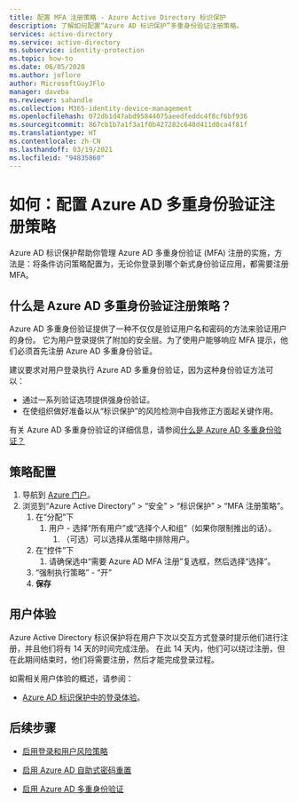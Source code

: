 ```yaml
---
title: 配置 MFA 注册策略 - Azure Active Directory 标识保护
description: 了解如何配置“Azure AD 标识保护”多重身份验证注册策略。
services: active-directory
ms.service: active-directory
ms.subservice: identity-protection
ms.topic: how-to
ms.date: 06/05/2020
ms.author: joflore
author: MicrosoftGuyJFlo
manager: daveba
ms.reviewer: sahandle
ms.collection: M365-identity-device-management
ms.openlocfilehash: 072db1d47abd95844075aeedfeddc4f8cf6bf936
ms.sourcegitcommit: 867cb1b7a1f3a1f0b427282c648d411d0ca4f81f
ms.translationtype: HT
ms.contentlocale: zh-CN
ms.lasthandoff: 03/19/2021
ms.locfileid: "94835860"
---
```

# <a name="how-to-configure-the-azure-ad-multi-factor-authentication-registration-policy"></a>如何：配置 Azure AD 多重身份验证注册策略

Azure AD 标识保护帮助你管理 Azure AD 多重身份验证 (MFA) 注册的实施，方法是：将条件访问策略配置为，无论你登录到哪个新式身份验证应用，都需要注册 MFA。

## <a name="what-is-the-azure-ad-multi-factor-authentication-registration-policy"></a>什么是 Azure AD 多重身份验证注册策略？

Azure AD 多重身份验证提供了一种不仅仅是验证用户名和密码的方法来验证用户的身份。 它为用户登录提供了附加的安全层。为了使用户能够响应 MFA 提示，他们必须首先注册 Azure AD 多重身份验证。

建议要求对用户登录执行 Azure AD 多重身份验证，因为这种身份验证方法可以：

- 通过一系列验证选项提供强身份验证。
- 在使组织做好准备以从“标识保护”的风险检测中自我修正方面起关键作用。

有关 Azure AD 多重身份验证的详细信息，请参阅[什么是 Azure AD 多重身份验证？](../authentication/howto-mfa-getstarted.md)

## <a name="policy-configuration"></a>策略配置

1. 导航到 [Azure 门户](https://portal.azure.com)。
1. 浏览到“Azure Active Directory” > “安全” > “标识保护” > “MFA 注册策略”。
   1. 在“分配”下
      1. 用户 - 选择“所有用户”或“选择个人和组”（如果你限制推出的话）。
         1. （可选）可以选择从策略中排除用户。
   1. 在“控件”下
      1. 请确保选中“需要 Azure AD MFA 注册”复选框，然后选择“选择”。
   1. “强制执行策略” - “开”
   1. **保存**

## <a name="user-experience"></a>用户体验

Azure Active Directory 标识保护将在用户下次以交互方式登录时提示他们进行注册，并且他们将有 14 天的时间完成注册。 在此 14 天内，他们可以绕过注册，但在此期间结束时，他们将需要注册，然后才能完成登录过程。

如需相关用户体验的概述，请参阅：

- [Azure AD 标识保护中的登录体验](concept-identity-protection-user-experience.md)。  

## <a name="next-steps"></a>后续步骤

- [启用登录和用户风险策略](howto-identity-protection-configure-risk-policies.md)

- [启用 Azure AD 自助式密码重置](../authentication/howto-sspr-deployment.md)

- [启用 Azure AD 多重身份验证](../authentication/howto-mfa-getstarted.md)
